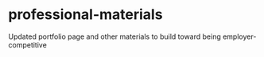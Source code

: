 # professional-materials
Updated portfolio page and other materials to build toward being employer-competitive
